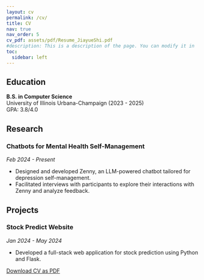 ```yaml
---
layout: cv
permalink: /cv/
title: CV
nav: true
nav_order: 5
cv_pdf: assets/pdf/Resume_JiayueShi.pdf
#description: This is a description of the page. You can modify it in '_pages/cv.md'. You can also change or remove the top pdf download button.
toc:
  sidebar: left
---
```


## Education

**B.S. in Computer Science**  
University of Illinois Urbana-Champaign (2023 - 2025)  
GPA: 3.8/4.0

## Research

### Chatbots for Mental Health Self-Management  
*Feb 2024 - Present*  
- Designed and developed Zenny, an LLM-powered chatbot tailored for depression self-management.
- Facilitated interviews with participants to explore their interactions with Zenny and analyze feedback.

## Projects

### Stock Predict Website  
*Jan 2024 - May 2024*  
- Developed a full-stack web application for stock prediction using Python and Flask.

[Download CV as PDF](assets/pdf/example_pdf.pdf)
